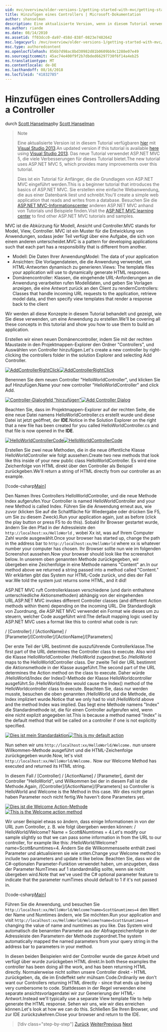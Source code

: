 ```yaml
---
uid: mvc/overview/older-versions-1/getting-started-with-mvc/getting-started-with-mvc-part2
title: Hinzufügen eines Controllers | Microsoft-Dokumentation
author: shanselman
description: Eine aktualisierte Version, wenn in diesem Tutorial verwendet Visual Studio 2013 verfügbar ist. Das neue Tutorial verwendet ASP.NET MVC 5, bietet viele Verbesserungen für t...
ms.author: riande
ms.date: 08/14/2010
ms.assetid: ff03dcc0-da97-458d-838f-0823e7482642
msc.legacyurl: /mvc/overview/older-versions-1/getting-started-with-mvc/getting-started-with-mvc-part2
msc.type: authoredcontent
ms.openlocfilehash: 856b7d98ac8bd30982d81b0609bb9c1288e07e49
ms.sourcegitcommit: 45ac74e400f9f2b7dbded66297730f6f14a4eb25
ms.translationtype: MT
ms.contentlocale: de-DE
ms.lasthandoff: 08/16/2018
ms.locfileid: "41832785"
---
```

<a name="adding-a-controller"></a><span data-ttu-id="be9d2-104">Hinzufügen eines Controllers</span><span class="sxs-lookup"><span data-stu-id="be9d2-104">Adding a Controller</span></span>
====================
<span data-ttu-id="be9d2-105">durch [Scott Hanselman](https://github.com/shanselman)</span><span class="sxs-lookup"><span data-stu-id="be9d2-105">by [Scott Hanselman](https://github.com/shanselman)</span></span>

> > [!NOTE]
> > <span data-ttu-id="be9d2-106">Eine aktualisierte Version ist in diesem Tutorial verfügbaren [hier](../../getting-started/introduction/getting-started.md) mit [Visual Studio 2013](https://www.microsoft.com/visualstudio/eng/2013-downloads).</span><span class="sxs-lookup"><span data-stu-id="be9d2-106">An updated version if this tutorial is available [here](../../getting-started/introduction/getting-started.md) using [Visual Studio 2013](https://www.microsoft.com/visualstudio/eng/2013-downloads).</span></span> <span data-ttu-id="be9d2-107">Das neue Tutorial verwendet ASP.NET MVC 5, die viele Verbesserungen für dieses Tutorial bietet.</span><span class="sxs-lookup"><span data-stu-id="be9d2-107">The new tutorial uses ASP.NET MVC 5, which provides many improvements over this tutorial.</span></span>
> 
> 
> <span data-ttu-id="be9d2-108">Dies ist ein Tutorial für Anfänger, die die Grundlagen von ASP.NET MVC eingeführt werden.</span><span class="sxs-lookup"><span data-stu-id="be9d2-108">This is a beginner tutorial that introduces the basics of ASP.NET MVC.</span></span> <span data-ttu-id="be9d2-109">Sie erstellen eine einfache Webanwendung, die aus einer Datenbank liest und schreibt.</span><span class="sxs-lookup"><span data-stu-id="be9d2-109">You'll create a simple web application that reads and writes from a database.</span></span> <span data-ttu-id="be9d2-110">Besuchen Sie die [ASP.NET MVC-Informationscenter](../../../index.md) anderen ASP.NET MVC anhand von Tutorials und Beispiele finden.</span><span class="sxs-lookup"><span data-stu-id="be9d2-110">Visit the [ASP.NET MVC learning center](../../../index.md) to find other ASP.NET MVC tutorials and samples.</span></span>


<span data-ttu-id="be9d2-111">MVC ist die Abkürzung für Modell, Ansicht und Controller.</span><span class="sxs-lookup"><span data-stu-id="be9d2-111">MVC stands for Model, View, Controller.</span></span> <span data-ttu-id="be9d2-112">MVC ist ein Muster für die Entwicklung von Anwendungen, sodass jeder Teil verfügt über eine Aufgabe, die sich von einem anderen unterscheidet.</span><span class="sxs-lookup"><span data-stu-id="be9d2-112">MVC is a pattern for developing applications such that each part has a responsibility that is different from another.</span></span>

- <span data-ttu-id="be9d2-113">Modell: Die Daten Ihrer Anwendung</span><span class="sxs-lookup"><span data-stu-id="be9d2-113">Model: The data of your application</span></span>
- <span data-ttu-id="be9d2-114">Ansichten: Die Vorlagendateien, die die Anwendung verwendet, um HTML-Antworten dynamisch zu generieren.</span><span class="sxs-lookup"><span data-stu-id="be9d2-114">Views: The template files your application will use to dynamically generate HTML responses.</span></span>
- <span data-ttu-id="be9d2-115">Domänencontroller: Klassen, die eingehende URL-Anforderungen an die Anwendung verarbeiten rufen Modelldaten, und geben Sie Vorlagen anzeigen, die eine Antwort zurück an den Client zu rendern</span><span class="sxs-lookup"><span data-stu-id="be9d2-115">Controllers: Classes that handle incoming URL requests to the application, retrieve model data, and then specify view templates that render a response back to the client</span></span>

<span data-ttu-id="be9d2-116">Wir werden all diese Konzepte in diesem Tutorial behandelt und gezeigt, wie Sie diese verwenden, um eine Anwendung zu erstellen.</span><span class="sxs-lookup"><span data-stu-id="be9d2-116">We'll be covering all these concepts in this tutorial and show you how to use them to build an application.</span></span>

<span data-ttu-id="be9d2-117">Erstellen wir einen neuen Domänencontroller, indem Sie mit der rechten Maustaste in den Projektmappen-Explorer den Ordner "Controllers", und Auswählen von Controller hinzufügen.</span><span class="sxs-lookup"><span data-stu-id="be9d2-117">Let's create a new controller by right-clicking the controllers folder in the solution Explorer and selecting Add Controller.</span></span>

<span data-ttu-id="be9d2-118">[![AddControllerRightClick](getting-started-with-mvc-part2/_static/image2.png)](getting-started-with-mvc-part2/_static/image1.png)</span><span class="sxs-lookup"><span data-stu-id="be9d2-118">[![AddControllerRightClick](getting-started-with-mvc-part2/_static/image2.png)](getting-started-with-mvc-part2/_static/image1.png)</span></span>

<span data-ttu-id="be9d2-119">Benennen Sie dem neuen Controller "HelloWorldController", und klicken Sie auf Hinzufügen.</span><span class="sxs-lookup"><span data-stu-id="be9d2-119">Name your new controller "HelloWorldController" and click Add.</span></span>

<span data-ttu-id="be9d2-120">[![Controller-Dialogfeld "hinzufügen"](getting-started-with-mvc-part2/_static/image4.png)](getting-started-with-mvc-part2/_static/image3.png)</span><span class="sxs-lookup"><span data-stu-id="be9d2-120">[![Add Controller Dialog](getting-started-with-mvc-part2/_static/image4.png)](getting-started-with-mvc-part2/_static/image3.png)</span></span>

<span data-ttu-id="be9d2-121">Beachten Sie, dass im Projektmappen-Explorer auf der rechten Seite, die eine neue Datei namens HelloWorldController.cs erstellt wurde und diese Datei ist jetzt geöffnet, der **IDE**.</span><span class="sxs-lookup"><span data-stu-id="be9d2-121">Notice in the Solution Explorer on the right that a new file has been created for you called HelloWorldController.cs and that file is now opened in the **IDE**.</span></span>

<span data-ttu-id="be9d2-122">[![HelloWorldControllerCode](getting-started-with-mvc-part2/_static/image6.png)](getting-started-with-mvc-part2/_static/image5.png)</span><span class="sxs-lookup"><span data-stu-id="be9d2-122">[![HelloWorldControllerCode](getting-started-with-mvc-part2/_static/image6.png)](getting-started-with-mvc-part2/_static/image5.png)</span></span>

<span data-ttu-id="be9d2-123">Erstellen Sie zwei neue Methoden, die in die neue öffentliche Klasse HelloWorldController wie folgt aussehen.</span><span class="sxs-lookup"><span data-stu-id="be9d2-123">Create two new methods that look like this inside of your new public class HelloWorldController.</span></span> <span data-ttu-id="be9d2-124">Es wird eine Zeichenfolge von HTML direkt über den Controller als Beispiel zurückgeben.</span><span class="sxs-lookup"><span data-stu-id="be9d2-124">We'll return a string of HTML directly from our controller as an example.</span></span>

[!code-csharp[Main](getting-started-with-mvc-part2/samples/sample1.cs)]

<span data-ttu-id="be9d2-125">Den Namen Ihres Controllers HelloWorldController, und die neue Methode Index aufgerufen.</span><span class="sxs-lookup"><span data-stu-id="be9d2-125">Your Controller is named HelloWorldController and your new Method is called Index.</span></span> <span data-ttu-id="be9d2-126">Führen Sie die Anwendung erneut aus, wie zuvor (klicken Sie auf die Schaltfläche für Wiedergabe oder drücken Sie F5, um Sie zu diesem Zweck).</span><span class="sxs-lookup"><span data-stu-id="be9d2-126">Run your application again, just as before (click the play button or press F5 to do this).</span></span> <span data-ttu-id="be9d2-127">Sobald Ihr Browser gestartet wurde, ändern Sie den Pfad in der Adressleiste den `http://localhost:xx/HelloWorld` , wobei Xx ist, was auf Ihrem Computer Zahl wurde ausgewählt.</span><span class="sxs-lookup"><span data-stu-id="be9d2-127">Once your browser has started up, change the path in the address bar to `http://localhost:xx/HelloWorld` where xx is whatever number your computer has chosen.</span></span> <span data-ttu-id="be9d2-128">Ihr Browser sollte nun wie im folgenden Screenshot aussehen.</span><span class="sxs-lookup"><span data-stu-id="be9d2-128">Now your browser should look like the screenshot below.</span></span> <span data-ttu-id="be9d2-129">In unserem oben genannten Methode zurückgegeben, wir übergeben eine Zeichenfolge in eine Methode namens "Content" an.</span><span class="sxs-lookup"><span data-stu-id="be9d2-129">In our method above we returned a string passed into a method called "Content."</span></span> <span data-ttu-id="be9d2-130">Wir erklärten gibt das System nur HTML-Code zurück, und dies der Fall war.</span><span class="sxs-lookup"><span data-stu-id="be9d2-130">We told the system just returns some HTML, and it did!</span></span>

<span data-ttu-id="be9d2-131">ASP.NET MVC ruft Controllerklassen verschiedene (und darin enthaltene unterschiedliche Aktionsmethoden) abhängig von der eingehenden URL.</span><span class="sxs-lookup"><span data-stu-id="be9d2-131">ASP.NET MVC invokes different Controller classes (and different Action methods within them) depending on the incoming URL.</span></span> <span data-ttu-id="be9d2-132">Die Standardlogik von Zuordnung, die ASP.NET MVC verwendet ein Format wie dieses um zu steuern, welcher Code ausgeführt wird:</span><span class="sxs-lookup"><span data-stu-id="be9d2-132">The default mapping logic used by ASP.NET MVC uses a format like this to control what code is run:</span></span>

<span data-ttu-id="be9d2-133">/ [Controller] / [ActionName] / [Parameter]</span><span class="sxs-lookup"><span data-stu-id="be9d2-133">/[Controller]/[ActionName]/[Parameters]</span></span>

<span data-ttu-id="be9d2-134">Der erste Teil der URL bestimmt die auszuführende Controllerklasse.</span><span class="sxs-lookup"><span data-stu-id="be9d2-134">The first part of the URL determines the Controller class to execute.</span></span> <span data-ttu-id="be9d2-135">Also wird die Klasse HelloWorldController /HelloWorld zugeordnet.</span><span class="sxs-lookup"><span data-stu-id="be9d2-135">So /HelloWorld maps to the HelloWorldController class.</span></span> <span data-ttu-id="be9d2-136">Der zweite Teil der URL bestimmt die Aktionsmethode in der Klasse ausgeführt.</span><span class="sxs-lookup"><span data-stu-id="be9d2-136">The second part of the URL determines the Action method on the class to execute.</span></span> <span data-ttu-id="be9d2-137">Daher würde /HelloWorld/Index der Index()-Methode der Klasse HelloWorldcontroller ausgeführt.</span><span class="sxs-lookup"><span data-stu-id="be9d2-137">So /HelloWorld/Index would cause the Index() method of the HelloWorldcontroller class to execute.</span></span> <span data-ttu-id="be9d2-138">Beachten Sie, dass nur werden musste, besuchen die oben genannten /HelloWorld und die Methode, die Index impliziert wurde.</span><span class="sxs-lookup"><span data-stu-id="be9d2-138">Notice that we only had to visit /HelloWorld above and the method Index was implied.</span></span> <span data-ttu-id="be9d2-139">Das liegt eine Methode namens "Index" die Standardmethode ist, die für einen Controller aufgerufen wird, wenn eine nicht explizit angegeben ist.</span><span class="sxs-lookup"><span data-stu-id="be9d2-139">This is because a method named "Index" is the default method that will be called on a controller if one is not explicitly specified.</span></span>

<span data-ttu-id="be9d2-140">[![Dies ist mein Standardaktion](getting-started-with-mvc-part2/_static/image8.png)](getting-started-with-mvc-part2/_static/image7.png)</span><span class="sxs-lookup"><span data-stu-id="be9d2-140">[![This is my default action](getting-started-with-mvc-part2/_static/image8.png)](getting-started-with-mvc-part2/_static/image7.png)</span></span>

<span data-ttu-id="be9d2-141">Nun sehen wir uns `http://localhost:xx/HelloWorld/Welcome.` nun unsere Willkommen-Methode ausgeführt und die HTML-Zeichenfolge zurückgegeben wurde.</span><span class="sxs-lookup"><span data-stu-id="be9d2-141">Now, let's visit `http://localhost:xx/HelloWorld/Welcome.` Now our Welcome Method has executed and returned its HTML string.</span></span>

<span data-ttu-id="be9d2-142">In diesem Fall / [Controller] / [ActionName] / [Parameter], damit der Controller "HelloWorld", und Willkommen bei der in diesem Fall ist die Methode.</span><span class="sxs-lookup"><span data-stu-id="be9d2-142">Again, /[Controller]/[ActionName]/[Parameters] so Controller is HelloWorld and Welcome is the Method in this case.</span></span> <span data-ttu-id="be9d2-143">Wir dies nicht getan haben Parameter noch nicht fertig.</span><span class="sxs-lookup"><span data-stu-id="be9d2-143">We haven't done Parameters yet.</span></span>

<span data-ttu-id="be9d2-144">[![Dies ist die Welcome Action-Methode](getting-started-with-mvc-part2/_static/image10.png)](getting-started-with-mvc-part2/_static/image9.png)</span><span class="sxs-lookup"><span data-stu-id="be9d2-144">[![This is the Welcome action method](getting-started-with-mvc-part2/_static/image10.png)](getting-started-with-mvc-part2/_static/image9.png)</span></span>

<span data-ttu-id="be9d2-145">Wir unser Beispiel etwas so ändern, dass einige Informationen in von der URL zum Controller, z. B. wie folgt übergeben werden können: / HelloWorld/Welcome? Name = Scott&amp;Numtimes = 4.</span><span class="sxs-lookup"><span data-stu-id="be9d2-145">Let's modify our sample slightly so that we can pass some information in from the URL to our controller, for example like this: /HelloWorld/Welcome?name=Scott&amp;numtimes=4.</span></span> <span data-ttu-id="be9d2-146">Ändern Sie die Willkommensseite enthält zwei Parameter und aktualisieren sie wie unten.</span><span class="sxs-lookup"><span data-stu-id="be9d2-146">Change your Welcome method to include two parameters and update it like below.</span></span> <span data-ttu-id="be9d2-147">Beachten Sie, dass wir die C#-optionalen Parameter-Funktion verwendet haben, um anzugeben, dass der Parameter NumTimes auf 1 standardmäßig sollte, wenn sie nicht übergeben wird.</span><span class="sxs-lookup"><span data-stu-id="be9d2-147">Note that we've used the C# optional parameter feature to indicate that the parameter numTimes should default to 1 if it's not passed in.</span></span>

[!code-csharp[Main](getting-started-with-mvc-part2/samples/sample2.cs)]

<span data-ttu-id="be9d2-148">Führen Sie die Anwendung, und besuchen Sie `http://localhost:xx/HelloWorld/Welcome?name=Scott&numtimes=4` den Wert der Name und Numtimes ändern, wie Sie möchten.</span><span class="sxs-lookup"><span data-stu-id="be9d2-148">Run your application and visit `http://localhost:xx/HelloWorld/Welcome?name=Scott&numtimes=4` changing the value of name and numtimes as you like.</span></span> <span data-ttu-id="be9d2-149">Das System wird automatisch die benannten Parameter aus der Abfragezeichenfolge in der Adressleiste den Parametern der Methode zugeordnet.</span><span class="sxs-lookup"><span data-stu-id="be9d2-149">The system automatically mapped the named parameters from your query string in the address bar to parameters in your method.</span></span>

<span data-ttu-id="be9d2-150">In diesen beiden Beispielen wird der Controller wurde die ganze Arbeit und verfügt über wurde zurückgeben HTML direkt.</span><span class="sxs-lookup"><span data-stu-id="be9d2-150">In both these examples the controller has been doing all the work, and has been returning HTML directly.</span></span> <span data-ttu-id="be9d2-151">Normalerweise nicht sollten unsere Controller direkt - HTML zurückgeben, da, die im Endeffekt sehr mühsam Code.</span><span class="sxs-lookup"><span data-stu-id="be9d2-151">Ordinarily we don't want our Controllers returning HTML directly - since that ends up being very cumbersome to code.</span></span> <span data-ttu-id="be9d2-152">Stattdessen in der Regel verwenden eine separate ansichtsvorlagendatei wir zur Generierung der HTML-Antwort.</span><span class="sxs-lookup"><span data-stu-id="be9d2-152">Instead we'll typically use a separate View template file to help generate the HTML response.</span></span> <span data-ttu-id="be9d2-153">Sehen wir uns, wie wir dies erreichen können.</span><span class="sxs-lookup"><span data-stu-id="be9d2-153">Let's look at how we can do this.</span></span> <span data-ttu-id="be9d2-154">Schließen Sie Ihren Browser, und zur IDE zurückzukehren.</span><span class="sxs-lookup"><span data-stu-id="be9d2-154">Close your browser and return to the IDE.</span></span>

> [!div class="step-by-step"]
> <span data-ttu-id="be9d2-155">[Zurück](getting-started-with-mvc-part1.md)
> [Weiter](getting-started-with-mvc-part3.md)</span><span class="sxs-lookup"><span data-stu-id="be9d2-155">[Previous](getting-started-with-mvc-part1.md)
[Next](getting-started-with-mvc-part3.md)</span></span>
